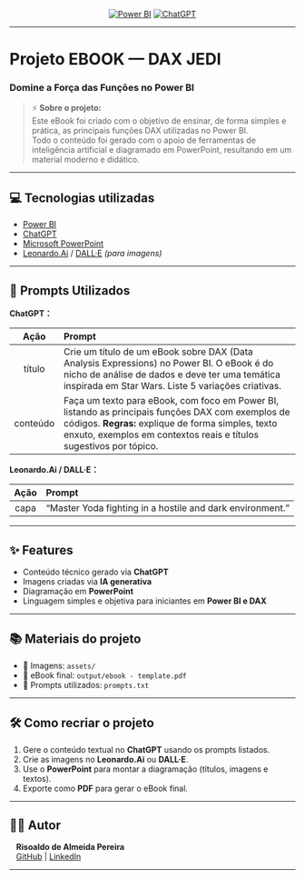 </p>
<p align="center">
<a href="https://powerbi.microsoft.com/" title="Power BI"><img src="https://img.shields.io/badge/Power%20BI-Analytics-F2C811?logo=powerbi&logoColor=black" alt="Power BI"></a>
<a href="https://chat.openai.com/" title="ChatGPT"><img src="https://img.shields.io/badge/ChatGPT-Content%20Creator-00A67E?logo=openai&logoColor=white" alt="ChatGPT"></a>
</p>

---

# Projeto EBOOK — DAX JEDI  
### Domine a Força das Funções no Power BI

> ⚡ **Sobre o projeto:**  
> Este eBook foi criado com o objetivo de ensinar, de forma simples e prática, as principais funções DAX utilizadas no Power BI.  
> Todo o conteúdo foi gerado com o apoio de ferramentas de inteligência artificial e diagramado em PowerPoint, resultando em um material moderno e didático.

---

## 💻 Tecnologias utilizadas

- [Power BI](https://powerbi.microsoft.com/)
- [ChatGPT](https://chat.openai.com/)
- [Microsoft PowerPoint](https://www.microsoft.com/en/microsoft-365/powerpoint)
- [Leonardo.Ai](https://leonardo.ai/) / [DALL·E](https://openai.com/dall-e) *(para imagens)*

---

## 🧠 Prompts Utilizados

**ChatGPT：**

| Ação | Prompt |
| :--: | :------ |
| título | Crie um título de um eBook sobre DAX (Data Analysis Expressions) no Power BI. O eBook é do nicho de análise de dados e deve ter uma temática inspirada em Star Wars. Liste 5 variações criativas. |
| conteúdo | Faça um texto para eBook, com foco em Power BI, listando as principais funções DAX com exemplos de códigos. **Regras:** explique de forma simples, texto enxuto, exemplos em contextos reais e títulos sugestivos por tópico. |

**Leonardo.Ai / DALL·E：**

| Ação | Prompt |
| :--: | :------ |
| capa | “Master Yoda fighting in a hostile and dark environment.” |

---

## ✨ Features

- Conteúdo técnico gerado via **ChatGPT**  
- Imagens criadas via **IA generativa**  
- Diagramação em **PowerPoint**  
- Linguagem simples e objetiva para iniciantes em **Power BI e DAX**

---

## 📚 Materiais do projeto

- 📂 Imagens: `assets/`  
- 📘 eBook final: `output/ebook - template.pdf`  
- 💬 Prompts utilizados: `prompts.txt`

---

## 🛠️ Como recriar o projeto

1. Gere o conteúdo textual no **ChatGPT** usando os prompts listados.  
2. Crie as imagens no **Leonardo.Ai** ou **DALL·E**.  
3. Use o **PowerPoint** para montar a diagramação (títulos, imagens e textos).  
4. Exporte como **PDF** para gerar o eBook final.  

---

## 👨‍💻 Autor

<p>
        <p>&nbsp;&nbsp;&nbsp;<strong>Risoaldo de Almeida Pereira</strong><br>
    &nbsp;&nbsp;&nbsp;<a href="https://github.com/risoaldoalmeida">GitHub</a> |
    <a href="https://www.linkedin.com/in/risoaldoalmeida">LinkedIn</a>    
</p>

---


